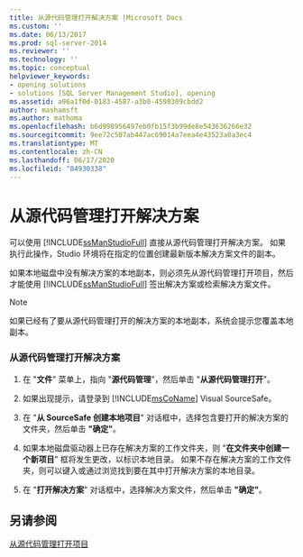 ```yaml
---
title: 从源代码管理打开解决方案 |Microsoft Docs
ms.custom: ''
ms.date: 06/13/2017
ms.prod: sql-server-2014
ms.reviewer: ''
ms.technology: ''
ms.topic: conceptual
helpviewer_keywords:
- opening solutions
- solutions [SQL Server Management Studio], opening
ms.assetid: a96a1f0d-0183-4587-a3b0-4598309cbdd2
author: mashamsft
ms.author: mathoma
ms.openlocfilehash: b6d998956497eb0fb15f3b99de8e543636266e32
ms.sourcegitcommit: 9ee72c507ab447ac69014a7eea4e43523a0a3ec4
ms.translationtype: MT
ms.contentlocale: zh-CN
ms.lasthandoff: 06/17/2020
ms.locfileid: "84930338"
---
```

# <a name="open-solutions-from-source-control"></a>从源代码管理打开解决方案
  可以使用 [!INCLUDE[ssManStudioFull](../includes/ssmanstudiofull-md.md)] 直接从源代码管理打开解决方案。 如果执行此操作，Studio 环境将在指定的位置创建最新版本解决方案文件的副本。  
  
 如果本地磁盘中没有解决方案的本地副本，则必须先从源代码管理打开项目，然后才能使用 [!INCLUDE[ssManStudioFull](../includes/ssmanstudiofull-md.md)] 签出解决方案或检索解决方案文件。  
  
> [!NOTE]  
>  如果已经有了要从源代码管理打开的解决方案的本地副本，系统会提示您覆盖本地副本。  
  
### <a name="to-open-a-solution-from-source-control"></a>从源代码管理打开解决方案  
  
1.  在 "**文件**" 菜单上，指向 "**源代码管理**"，然后单击 "**从源代码管理打开**"。  
  
2.  如果出现提示，请登录到 [!INCLUDE[msCoName](../includes/msconame-md.md)] Visual SourceSafe。  
  
3.  在 "**从 SourceSafe 创建本地项目**" 对话框中，选择包含要打开的解决方案的文件夹，然后单击 **"确定"**。  
  
4.  如果本地磁盘驱动器上已存在解决方案的工作文件夹，则 "**在文件夹中创建一个新项目**" 框将发生更改，以标识本地目录。 如果不存在解决方案的工作文件夹，则可以键入或通过浏览找到要在其中打开解决方案的本地目录。  
  
5.  在 "**打开解决方案**" 对话框中，选择解决方案文件，然后单击 **"确定"**。  
  
## <a name="see-also"></a>另请参阅  
 [从源代码管理打开项目](../../2014/database-engine/open-projects-from-source-control.md)  
  
  
